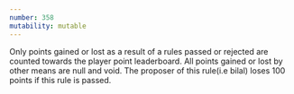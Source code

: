 ```yaml
---
number: 358
mutability: mutable
---
```


Only points gained or lost as a result of a rules passed or rejected are counted towards the player point leaderboard. All points gained or lost by other means are null and void. The proposer of this rule(i.e bilal) loses 100 points if this rule is passed.

